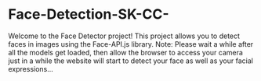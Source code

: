 # Face-Detection-SK-CC-
Welcome to the Face Detector project! This project allows you to detect faces in images using the Face-API.js library.   Note: Please wait a while after all the models get loaded, then allow the browser to access your camera just in a while the website will start to detect your face as well as your facial expressions...
